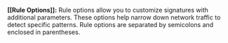 **[[Rule Options]]:** Rule options allow you to customize signatures with additional parameters. These options help narrow down network traffic to detect specific patterns. Rule options are separated by semicolons and enclosed in parentheses.